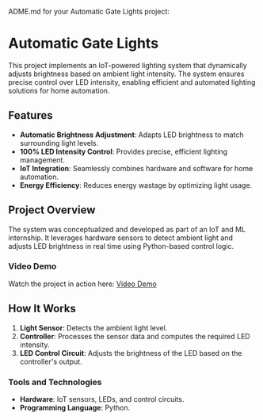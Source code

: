 ADME.md for your Automatic Gate Lights project:

# Automatic Gate Lights

This project implements an IoT-powered lighting system that dynamically adjusts brightness based on ambient light intensity. The system ensures precise control over LED intensity, enabling efficient and automated lighting solutions for home automation.

## Features
- **Automatic Brightness Adjustment**: Adapts LED brightness to match surrounding light levels.
- **100% LED Intensity Control**: Provides precise, efficient lighting management.
- **IoT Integration**: Seamlessly combines hardware and software for home automation.
- **Energy Efficiency**: Reduces energy wastage by optimizing light usage.

## Project Overview
The system was conceptualized and developed as part of an IoT and ML internship. It leverages hardware sensors to detect ambient light and adjusts LED brightness in real time using Python-based control logic.

### Video Demo
Watch the project in action here: [Video Demo](https://www.youtube.com/shorts/GKN4U7qEOkI)

## How It Works
1. **Light Sensor**: Detects the ambient light level.
2. **Controller**: Processes the sensor data and computes the required LED intensity.
3. **LED Control Circuit**: Adjusts the brightness of the LED based on the controller's output.

### Tools and Technologies
- **Hardware**: IoT sensors, LEDs, and control circuits.
- **Programming Language**: Python.

